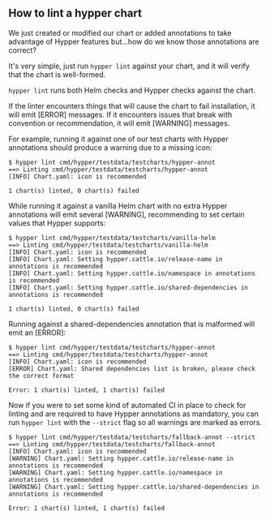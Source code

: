 ## How to lint a hypper chart

We just created or modified our chart or added annotations to take advantage of Hypper features but...how do we know those annotations are correct?


It's very simple, just run `hypper lint` against your chart, and it will verify that the chart is well-formed.

`hypper lint` runs both Helm checks and Hypper checks against the chart.

If the linter encounters things that will cause the chart to fail installation, it will emit [ERROR] messages. If it encounters issues that break with convention or recommendation, it will emit [WARNING] messages.


For example, running it against one of our test charts with Hypper annotations should produce a warning due to a missing icon:

```shell
$ hypper lint cmd/hypper/testdata/testcharts/hypper-annot
==> Linting cmd/hypper/testdata/testcharts/hypper-annot
[INFO] Chart.yaml: icon is recommended

1 chart(s) linted, 0 chart(s) failed
```


While running it against a vanilla Helm chart with no extra Hypper annotations will emit several [WARNING], recommending to set certain values that Hypper supports:


```shell
$ hypper lint cmd/hypper/testdata/testcharts/vanilla-helm 
==> Linting cmd/hypper/testdata/testcharts/vanilla-helm
[INFO] Chart.yaml: icon is recommended
[INFO] Chart.yaml: Setting hypper.cattle.io/release-name in annotations is recommended
[INFO] Chart.yaml: Setting hypper.cattle.io/namespace in annotations is recommended
[INFO] Chart.yaml: Setting hypper.cattle.io/shared-dependencies in annotations is recommended

1 chart(s) linted, 0 chart(s) failed
```

Running against a shared-dependencies annotation that is malformed will emit an [ERROR]:

```shell
$ hypper lint cmd/hypper/testdata/testcharts/hypper-annot
==> Linting cmd/hypper/testdata/testcharts/hypper-annot
[INFO] Chart.yaml: icon is recommended
[ERROR] Chart.yaml: Shared dependencies list is broken, please check the correct format

Error: 1 chart(s) linted, 1 chart(s) failed
```


Now if you were to set some kind of automated CI in place to check for linting and are required to have Hypper annotations as mandatory, you can run `hypper lint` with the `--strict` flag so all warnings are marked as errors.

```shell
$ hypper lint cmd/hypper/testdata/testcharts/fallback-annot --strict
==> Linting cmd/hypper/testdata/testcharts/fallback-annot
[INFO] Chart.yaml: icon is recommended
[WARNING] Chart.yaml: Setting hypper.cattle.io/release-name in annotations is recommended
[WARNING] Chart.yaml: Setting hypper.cattle.io/namespace in annotations is recommended
[WARNING] Chart.yaml: Setting hypper.cattle.io/shared-dependencies in annotations is recommended

Error: 1 chart(s) linted, 1 chart(s) failed
```
